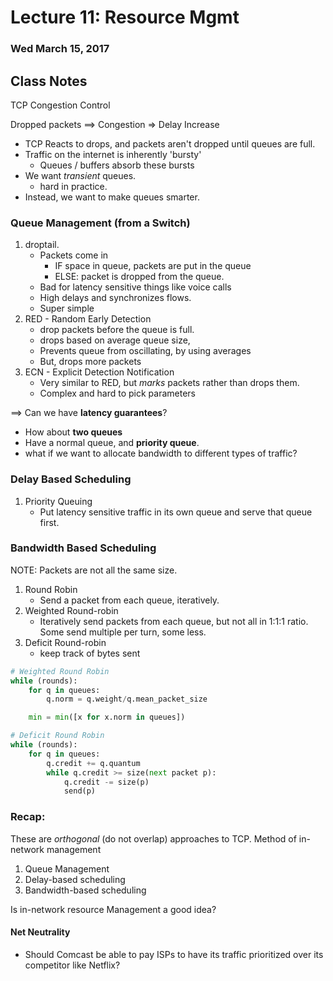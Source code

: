 # Lecture 11: Resource Mgmt
### Wed March 15, 2017

## Class Notes
TCP Congestion Control

Dropped packets ==> Congestion => Delay Increase
- TCP Reacts to drops, and packets aren't dropped until queues are full.
- Traffic on the internet is inherently 'bursty'
    - Queues / buffers absorb these bursts
- We want _transient_ queues.
    - hard in practice.
- Instead, we want to make queues smarter.

### Queue Management (from a Switch)
1. droptail.
    - Packets come in
        - IF space in queue, packets are put in the queue
        - ELSE: packet is dropped from the queue.
    - Bad for latency sensitive things like voice calls
    - High delays and synchronizes flows.
    - Super simple
2. RED - Random Early Detection
    - drop packets before the queue is full.
    - drops based on average queue size,
    - Prevents queue from oscillating, by using averages
    - But, drops more packets
3. ECN - Explicit Detection Notification
    - Very similar to RED, but *marks* packets rather than drops them.
    - Complex and hard to pick parameters     

==> Can we have **latency guarantees**?
- How about **two queues**
- Have a normal queue, and **priority queue**.
- what if we want to allocate bandwidth to different types of traffic?


### Delay Based Scheduling
1. Priority Queuing
    - Put latency sensitive traffic in its own queue and serve that queue first.

### Bandwidth Based Scheduling
NOTE: Packets are not all the same size.
1. Round Robin  
    - Send a packet from each queue, iteratively.
2. Weighted Round-robin   
    - Iteratively send packets from each queue, but not all in 1:1:1 ratio. Some send multiple per turn, some less.
3. Deficit Round-robin
    - keep track of bytes sent

```python
# Weighted Round Robin
while (rounds):
    for q in queues:
        q.norm = q.weight/q.mean_packet_size

    min = min([x for x.norm in queues])
```
```python
# Deficit Round Robin
while (rounds):
    for q in queues:
        q.credit += q.quantum
        while q.credit >= size(next packet p):
            q.credit -= size(p)
            send(p)
```

### Recap:
These are _orthogonal_ (do not overlap) approaches to TCP.
Method of in-network management
1. Queue Management
2. Delay-based scheduling
3. Bandwidth-based scheduling

Is in-network resource Management a good idea?

#### Net Neutrality
- Should Comcast be able to pay ISPs to have its traffic prioritized over its competitor like Netflix?
